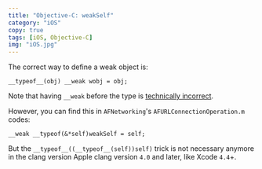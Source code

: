 ```yaml
---
title: "Objective-C: weakSelf"
category: "iOS"
copy: true
tags: [iOS, Objective-C]
img: "iOS.jpg"
---
```

The correct way to define a weak object is:

```objc
__typeof__(obj) __weak wobj = obj;
```

Note that having `__weak` before the type is [technically incorrect](https://developer.apple.com/library/mac/#releasenotes/ObjectiveC/RN-TransitioningToARC/Introduction/Introduction.html).

However, you can find this in `AFNetworking`'s `AFURLConnectionOperation.m` codes:

```objc
__weak __typeof(&*self)weakSelf = self;
```

But the `__typeof__((__typeof__(self))self)` trick is not necessary anymore in the clang version Apple clang version `4.0` and later, like Xcode `4.4`+.

